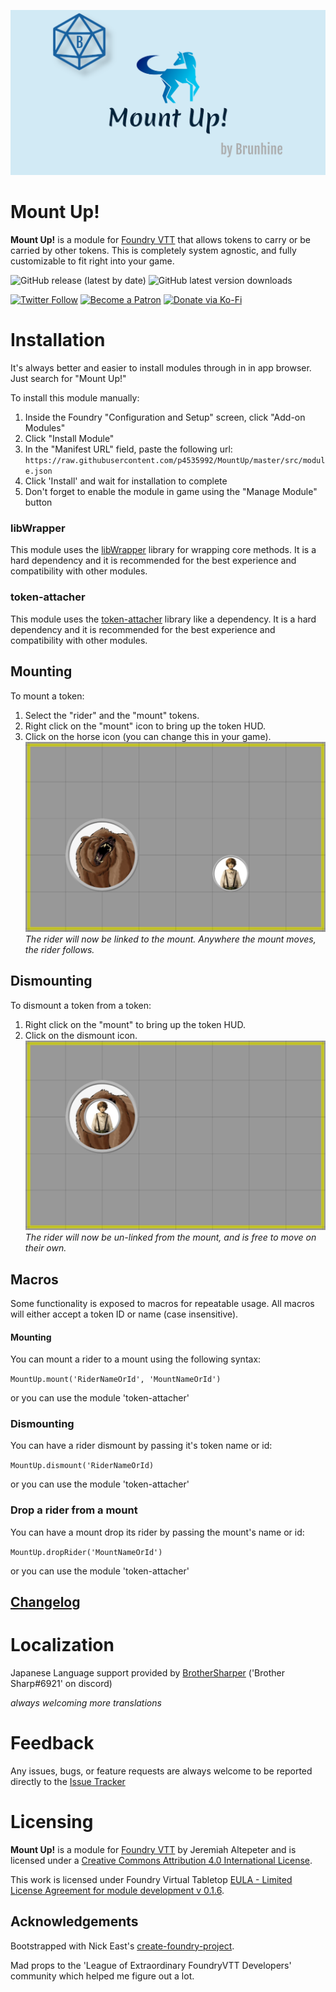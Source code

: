 ![logo](/img/ogMountUp.png)

# Mount Up!
**Mount Up!** is a module for [Foundry VTT](https://foundryvtt.com/  "Foundry VTT") that allows tokens to carry or be carried by other tokens. This is completely system agnostic, and fully customizable to fit right into your game.

![GitHub release (latest by date)](https://img.shields.io/github/v/release/brunhine/mountup?style=flat-square)
![GitHub latest version downloads](https://img.shields.io/github/downloads/brunhine/mountup/latest/total?style=flat-square)

[![Twitter Follow](https://img.shields.io/badge/follow-%40Brunhine-blue.svg?style=flat-square&logo=twitter)](https://twitter.com/brunhine)
[![Become a Patron](https://img.shields.io/badge/support-patreon-orange.svg?style=flat-square&logo=patreon)](https://www.patreon.com/brunhine)
[![Donate via Ko-Fi](https://img.shields.io/badge/support-ko--fi-ff4646?style=flat-square&logo=ko-fi)](https://ko-fi.com/brunhine)

# Installation
It's always better and easier to install modules through in in app browser. Just search for "Mount Up!"

To install this module manually:
1. Inside the Foundry "Configuration and Setup" screen, click "Add-on Modules"
2. Click "Install Module"
3. In the "Manifest URL" field, paste the following url:
`https://raw.githubusercontent.com/p4535992/MountUp/master/src/module.json`
4. Click 'Install' and wait for installation to complete
5. Don't forget to enable the module in game using the "Manage Module" button

### libWrapper

This module uses the [libWrapper](https://github.com/ruipin/fvtt-lib-wrapper) library for wrapping core methods. It is a hard dependency and it is recommended for the best experience and compatibility with other modules.

### token-attacher

This module uses the [token-attacher](https://github.com/KayelGee/token-attacher) library like a dependency. It is a hard dependency and it is recommended for the best experience and compatibility with other modules.

## Mounting

To mount a token:
1. Select the "rider" and the "mount" tokens.
2. Right click on the "mount" icon to bring up the token HUD.
3. Click on the horse icon (you can change this in your game).\
![mount example](./img/mount-example.png)\
*The rider will now be linked to the mount. Anywhere the mount moves, the rider follows.*

## Dismounting

To dismount a token from a token:
1. Right click on the "mount" to bring up the token HUD.
2. Click on the dismount icon.\
![dismount example](./img/dismount-example.png)\
*The rider will now be un-linked from the mount, and is free to move on their own.*

## Macros

Some functionality is exposed to macros for repeatable usage. All macros will either accept a token ID or name (case insensitive).

#### Mounting

You can mount a rider to a mount using the following syntax:

`MountUp.mount('RiderNameOrId', 'MountNameOrId')`

or you can use the module 'token-attacher'

### Dismounting

You can have a rider dismount by passing it's token name or id:

`MountUp.dismount('RiderNameOrId)`

or you can use the module 'token-attacher'

### Drop a rider from a mount

You can have a mount drop its rider by passing the mount's name or id:

`MountUp.dropRider('MountNameOrId')`

or you can use the module 'token-attacher'

## [Changelog](./changelog.md)

# Localization
Japanese Language support provided by [BrotherSharper](https://github.com/BrotherSharper) ('Brother Sharp#6921' on discord)

*always welcoming more translations*
# Feedback

Any issues, bugs, or feature requests are always welcome to be reported directly to the [Issue Tracker](https://github.com/p4535992/mountup/issues )
# Licensing

**Mount Up!** is a module for [Foundry VTT](https://foundryvtt.com/  "Foundry VTT") by Jeremiah Altepeter and is licensed under a [Creative Commons Attribution 4.0 International License](http://creativecommons.org/licenses/by/4.0/).

This work is licensed under Foundry Virtual Tabletop [EULA - Limited License Agreement for module development v 0.1.6](https://foundryvtt.com/article/license/).
## Acknowledgements

Bootstrapped with Nick East's [create-foundry-project](https://gitlab.com/foundry-projects/foundry-pc/create-foundry-project).

Mad props to the 'League of Extraordinary FoundryVTT Developers' community which helped me figure out a lot.
